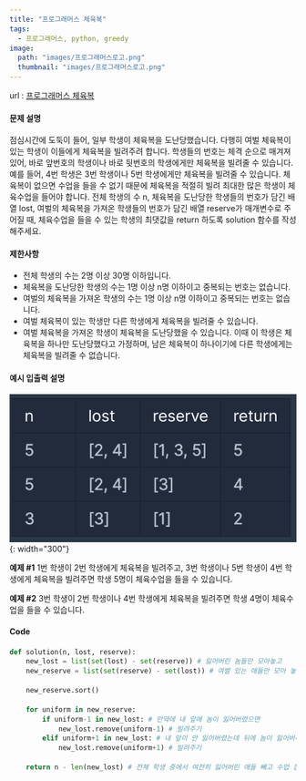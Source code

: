 ```yaml
---
title: "프로그래머스 체육복"
tags:
  - 프로그래머스, python, greedy
image:
  path: "images/프로그래머스로고.png"
  thumbnail: "images/프로그래머스로고.png"
---
```

url : [프로그래머스 체육복](https://school.programmers.co.kr/learn/courses/30/lessons/42862)
#### 문제 설명
점심시간에 도둑이 들어, 일부 학생이 체육복을 도난당했습니다. 다행히 여벌 체육복이 있는 학생이 이들에게 체육복을 빌려주려 합니다. 학생들의 번호는 체격 순으로 매겨져 있어, 바로 앞번호의 학생이나 바로 뒷번호의 학생에게만 체육복을 빌려줄 수 있습니다. 예를 들어, 4번 학생은 3번 학생이나 5번 학생에게만 체육복을 빌려줄 수 있습니다. 체육복이 없으면 수업을 들을 수 없기 때문에 체육복을 적절히 빌려 최대한 많은 학생이 체육수업을 들어야 합니다.
전체 학생의 수 n, 체육복을 도난당한 학생들의 번호가 담긴 배열 lost, 여벌의 체육복을 가져온 학생들의 번호가 담긴 배열 reserve가 매개변수로 주어질 때, 체육수업을 들을 수 있는 학생의 최댓값을 return 하도록 solution 함수를 작성해주세요.

#### 제한사항
-   전체 학생의 수는 2명 이상 30명 이하입니다.
-   체육복을 도난당한 학생의 수는 1명 이상 n명 이하이고 중복되는 번호는 없습니다.
-   여벌의 체육복을 가져온 학생의 수는 1명 이상 n명 이하이고 중복되는 번호는 없습니다.
-   여벌 체육복이 있는 학생만 다른 학생에게 체육복을 빌려줄 수 있습니다.
-   여벌 체육복을 가져온 학생이 체육복을 도난당했을 수 있습니다. 이때 이 학생은 체육복을 하나만 도난당했다고 가정하며, 남은 체육복이 하나이기에 다른 학생에게는 체육복을 빌려줄 수 없습니다.


#### 예시 입출력 설명
![](/images/2023-06-15-15-42-47.png){: width="300"}

**예제 #1**
1번 학생이 2번 학생에게 체육복을 빌려주고, 3번 학생이나 5번 학생이 4번 학생에게 체육복을 빌려주면 학생 5명이 체육수업을 들을 수 있습니다.

**예제 #2**
3번 학생이 2번 학생이나 4번 학생에게 체육복을 빌려주면 학생 4명이 체육수업을 들을 수 있습니다.


#### Code
```python
def solution(n, lost, reserve):    
    new_lost = list(set(lost) - set(reserve)) # 잃어버린 놈들만 모아놓고
    new_reserve = list(set(reserve) - set(lost)) # 여벌 있는 애들만 모아 놓고
    
    new_reserve.sort() 
    
    for uniform in new_reserve:
        if uniform-1 in new_lost: # 만약에 내 앞에 놈이 잃어버렸으면
            new_lost.remove(uniform-1) # 빌려주기
        elif uniform+1 in new_lost: # 내 앞이 안 잃어버렸는데 뒤에 놈이 잃어버리면
            new_lost.remove(uniform+1) # 빌려주기
            
    return n - len(new_lost) # 전체 학생 중에서 여전히 잃어버린 애들 빼고 수업 참가 가능
    
```
